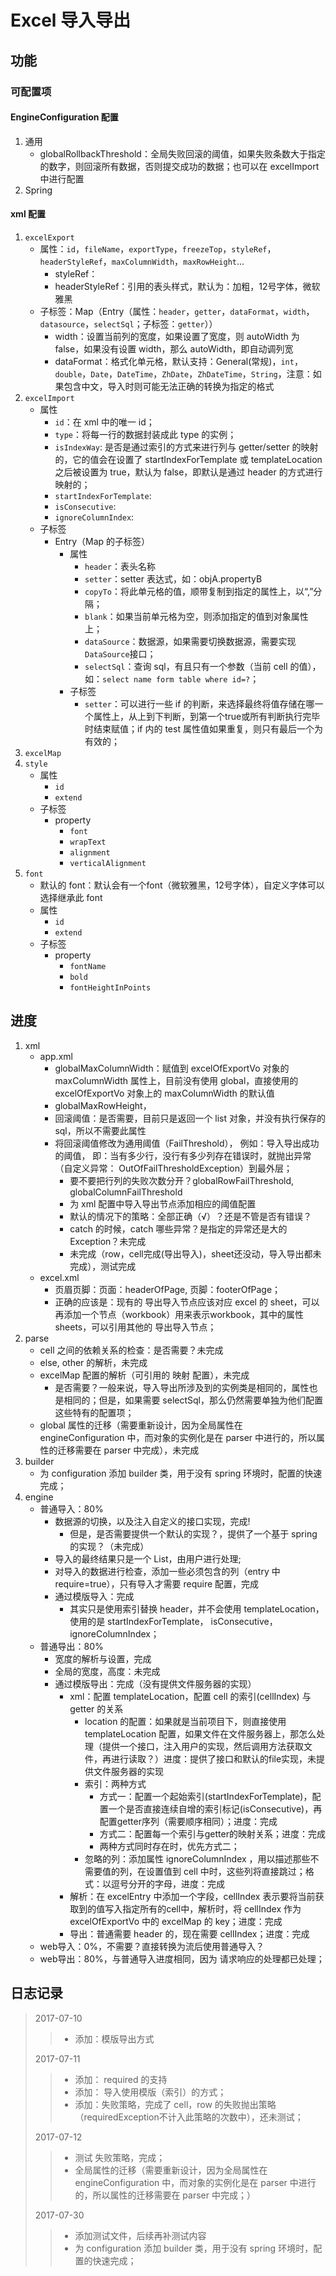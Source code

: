 # Excel 导入导出
## 功能
### 可配置项
#### EngineConfiguration 配置
1. 通用
    - globalRollbackThreshold：全局失败回滚的阈值，如果失败条数大于指定的数字，则回滚所有数据，否则提交成功的数据；也可以在 excelImport 中进行配置
1. Spring
#### xml 配置
1. `excelExport`
    - 属性：`id`，`fileName`，`exportType`，`freezeTop`，`styleRef`，`headerStyleRef`，`maxColumnWidth`，`maxRowHeight`...
        - styleRef：
        - headerStyleRef：引用的表头样式，默认为：加粗，12号字体，微软雅黑
    - 子标签：Map（Entry（属性：`header`，`getter`，`dataFormat`，`width`，`datasource`，`selectSql`；子标签：`getter`））
        - width：设置当前列的宽度，如果设置了宽度，则 autoWidth 为 false，如果没有设置 width，那么 autoWidth，即自动调列宽
        - dataFormat：格式化单元格，默认支持：General(常规)，`int`，`double`，`Date`，`DateTime`，`ZhDate`，`ZhDateTime`，`String`，注意：如果包含中文，导入时则可能无法正确的转换为指定的格式
1. `excelImport`
    - 属性
        - `id`：在 xml 中的唯一 id；
        - `type`：将每一行的数据封装成此 type 的实例；
        - `isIndexWay`: 是否是通过索引的方式来进行列与 getter/setter 的映射的，它的值会在设置了 startIndexForTemplate 或 templateLocation 之后被设置为 true，默认为 false，即默认是通过 header 的方式进行映射的；
        - `startIndexForTemplate`: 
        - `isConsecutive`: 
        - `ignoreColumnIndex`: 
    - 子标签
        - Entry（Map 的子标签）
            - 属性
                - `header`：表头名称
                - `setter`：setter 表达式，如：objA.propertyB
                - `copyTo`：将此单元格的值，顺带复制到指定的属性上，以“,”分隔；
                - `blank`：如果当前单元格为空，则添加指定的值到对象属性上；
                - `dataSource`：数据源，如果需要切换数据源，需要实现`DataSource`接口；
                - `selectSql`：查询 sql，有且只有一个参数（当前 cell 的值），如：```select name form table where id=?```；
            - 子标签
                - `setter`：可以进行一些 if 的判断，来选择最终将值存储在哪一个属性上，从上到下判断，到第一个true或所有判断执行完毕时结束赋值；if 内的 test 属性值如果重复，则只有最后一个为有效的；
1. `excelMap`
1. `style`
    - 属性
        - `id`
        - `extend`
    - 子标签
        - property
            - `font`
            - `wrapText`
            - `alignment`
            - `verticalAlignment`
1. `font`
    - 默认的 font：默认会有一个font（微软雅黑，12号字体），自定义字体可以选择继承此 font
    - 属性
        - `id`
        - `extend`
    - 子标签
        - property
            - `fontName`
            - `bold`
            - `fontHeightInPoints`
## 进度
1. xml
    - app.xml 
        - globalMaxColumnWidth：赋值到 excelOfExportVo 对象的 maxColumnWidth 属性上，目前没有使用 global，直接使用的 excelOfExportVo 对象上的 maxColumnWidth 的默认值
        - globalMaxRowHeight，
        - 回滚阈值：是否需要，目前只是返回一个 list 对象，并没有执行保存的 sql，所以不需要此属性
        - 将回滚阈值修改为通用阈值（FailThreshold）， 例如：导入导出成功的阈值， 即：当有多少行，没行有多少列存在错误时，就抛出异常（自定义异常： OutOfFailThresholdException）到最外层；
            - 要不要把行列的失败次数分开？globalRowFailThreshold, globalColumnFailThreshold
            - 为 xml 配置中导入导出节点添加相应的阈值配置
            - 默认的情况下的策略：全部正确（√）？还是不管是否有错误？
            - catch 的时候，catch 哪些异常？是指定的异常还是大的 Exception？未完成
            - 未完成（row，cell完成(导出导入)，sheet还没动，导入导出都未完成），测试完成
    - excel.xml
        - 页眉页脚：页面：headerOfPage, 页脚：footerOfPage；
        - 正确的应该是：现有的 导出导入节点应该对应 excel 的 sheet，可以再添加一个节点（workbook）用来表示workbook，其中的属性 sheets，可以引用其他的 导出导入节点；
1. parse
    - cell 之间的依赖关系的检查：是否需要？未完成
    - else, other 的解析，未完成
    - excelMap 配置的解析（可引用的 映射 配置），未完成
        - 是否需要？一般来说，导入导出所涉及到的实例类是相同的，属性也是相同的；但是，如果需要 selectSql，那么仍然需要单独为他们配置这些特有的配置项；
    - global 属性的迁移（需要重新设计，因为全局属性在 engineConfiguration 中，而对象的实例化是在 parser 中进行的，所以属性的迁移需要在 parser 中完成），未完成
1. builder
    - 为 configuration 添加 builder 类，用于没有 spring 环境时，配置的快速完成；
1. engine
    - 普通导入：80%
        - 数据源的切换，以及注入自定义的接口实现，完成!
            - 但是，是否需要提供一个默认的实现？，提供了一个基于 spring 的实现？（未完成）
        - 导入的最终结果只是一个 List，由用户进行处理;
        - 对导入的数据进行检查，添加一些必须包含的列（entry 中 require=true），只有导入才需要 require 配置，完成
        - 通过模版导入：完成
            - 其实只是使用索引替换 header，并不会使用 templateLocation，使用的是 startIndexForTemplate， isConsecutive， ignoreColumnIndex；
    - 普通导出：80%
        - 宽度的解析与设置，完成
        - 全局的宽度，高度：未完成
        - 通过模版导出：完成（没有提供文件服务器的实现）
            - xml：配置 templateLocation，配置 cell 的索引(cellIndex) 与 getter 的关系
                - location 的配置：如果就是当前项目下，则直接使用 templateLocation 配置，如果文件在文件服务器上，那怎么处理（提供一个接口，注入用户的实现，然后调用方法获取文件，再进行读取？）进度：提供了接口和默认的file实现，未提供文件服务器的实现
                - 索引：两种方式
                    - 方式一：配置一个起始索引(startIndexForTemplate)，配置一个是否直接连续自增的索引标记(isConsecutive)，再配置getter序列（需要顺序相同）；进度：完成
                    - 方式二：配置每一个索引与getter的映射关系；进度：完成
                    - 两种方式同时存在时，优先方式二；
                - 忽略的列：添加属性 ignoreColumnIndex ，用以描述那些不需要值的列，在设置值到 cell 中时，这些列将直接跳过；格式：以逗号分开的字母，进度：完成
            - 解析：在 excelEntry 中添加一个字段，cellIndex 表示要将当前获取到的值写入指定所有的cell中，解析时，将 cellIndex 作为 excelOfExportVo 中的 excelMap 的 key；进度：完成
            - 导出：普通需要 header 的，现在需要 cellIndex；进度：完成
    - web导入：0%，不需要？直接转换为流后使用普通导入？
    - web导出：80%，与普通导入进度相同，因为 请求响应的处理都已处理；
    
## 日志记录
>2017-07-10
>> - 添加：模版导出方式
>
>2017-07-11
>> - 添加： required 的支持
>> - 添加： 导入使用模版（索引）的方式；
>> - 添加：失败策略，完成了 cell，row 的失败抛出策略（requiredException不计入此策略的次数中），还未测试；
>
>2017-07-12
>> - 测试 失败策略，完成；
>> - 全局属性的迁移（需要重新设计，因为全局属性在 engineConfiguration 中，而对象的实例化是在 parser 中进行的，所以属性的迁移需要在 parser 中完成；）
>   
>2017-07-30
>> - 添加测试文件，后续再补测试内容
>> - 为 configuration 添加 builder 类，用于没有 spring 环境时，配置的快速完成；
>